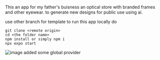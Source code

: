 This an app for my father's buisness an optical store with branded frames and other eyewear.
to generate new designs for public use using ai.

use other branch for template
to run this app locally do
```
git clone <remote origin>
cd <the folder name>
npm install or simply npm i
npx expo start
```
![image](https://github.com/kartiksaxena532/RNStarter-with-Tailwind/assets/92146206/a8b078a9-2666-4f74-b531-e25fbe44293b)
added some global provider
